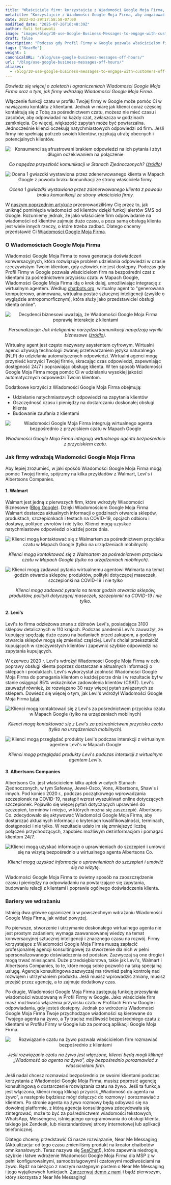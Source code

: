 ```yaml
---
title: "Właściciele firm: korzystajcie z Wiadomości Google Moja Firma, aby angażować klientów poza godzinami pracy!"
metatitle: "Korzystajcie z Wiadomości Google Moja Firma, aby angażować klientów poza godzinami pracy!"
date: 2022-03-29T17:58:58-07:00
modified_date: "2025-07-26T16:48:39Z"
author: Ruli Setiawati
image: "images/blog/10-use-Google-Business-Messages-to-engage-with-customers-off-hours/thumbnail.png"
draft: false
description: "Podczas gdy Profil Firmy w Google pozwala właścicielom firm na bezpośredni czat z klientami, Wiadomości Google Moja Firma umożliwiają integrację z wirtualnym agentem."
tags: ["NearMe"]
weight: 1
canonicalURL: "/blog/use-google-business-messages-off-hours/"
url: "/blog/use-google-business-messages-off-hours/"
aliases:
  - /blog/10-use-google-business-messages-to-engage-with-customers-off-hours/
---
```


*Dowiedz się więcej o zaletach i ograniczeniach Wiadomości Google Moja Firma oraz o tym, jak firmy wdrażają Wiadomości Google Moja Firma.*

Włączenie funkcji czatu w profilu Twojej firmy w Google może pomóc Ci w nawiązaniu kontaktu z klientami. Jednak w miarę jak klienci coraz częściej kontaktują się z Tobą za pośrednictwem czatu, możesz nie mieć czasu i zasobów, aby odpowiadać na każdy czat, zwłaszcza w godzinach zamknięcia. Co więcej, większość zapytań może być powtarzalna. Jednocześnie klienci oczekują natychmiastowych odpowiedzi od firm. Jeśli firmy nie spełniają potrzeb swoich klientów, ryzykują utratę obecnych i potencjalnych klientów.

<center>
<img src="/images/blog/10-use-Google-Business-Messages-to-engage-with-customers-off-hours/1-stats.png" alt="Konsumenci są sfrustrowani brakiem odpowiedzi na ich pytania i zbyt długim oczekiwaniem na połączenie"/>

*Co napędza przyszłość komunikacji w Stanach Zjednoczonych? ([źródło](https://developers.google.com/business-communications/business-messages/files/us-business-messages-infographic.pdf))*
</center>

<center>
<img src="/images/blog/10-use-Google-Business-Messages-to-engage-with-customers-off-hours/2-one_star.png" alt="Ocena 1 gwiazdki wystawiona przez zdenerwowanego klienta w Mapach Google z powodu braku komunikacji ze strony właściciela firmy."/>

*Ocena 1 gwiazdki wystawiona przez zdenerwowanego klienta z powodu braku komunikacji ze strony właściciela firmy.*
</center>

W [naszym poprzednim artykule](https://seasalt.ai/blog/9-enable-chat-on-google-maps/) przeprowadziliśmy Cię przez to, jak uniknąć pominięcia wiadomości od klientów dzięki funkcji alertów SMS od Google. Rozumiemy jednak, że jako właściciele firm odpowiadanie na wiadomości od klientów zajmuje dużo czasu, a poza samą obsługą klienta jest wiele innych rzeczy, o które trzeba zadbać. Dlatego chcemy przedstawić Ci [Wiadomości Google Moja Firma](https://businessmessages.google/).

### O Wiadomościach Google Moja Firma

Wiadomości Google Moja Firma to nowa generacja doświadczeń konwersacyjnych, która rozwiązuje problem udzielania odpowiedzi w czasie rzeczywistym Twoim klientom, gdy człowiek nie jest dostępny. Podczas gdy Profil Firmy w Google pozwala właścicielom firm na bezpośredni czat z klientami za pośrednictwem przycisku czatu w Mapach Google, Wiadomości Google Moja Firma idą o krok dalej, umożliwiając integrację z wirtualnym agentem. Według [chatbots.org](https://www.google.com/url?q=https://www.chatbots.org/virtual_agent/&sa=D&source=docs&ust=1648605707733291&usg=AOvVaw1v4dJFgDD-5SmpSNZBu3J6), wirtualny agent to "generowana komputerowo, animowana, wirtualna postać sztucznej inteligencji (zwykle o wyglądzie antropomorficznym), która służy jako przedstawiciel obsługi klienta online".

<center>
<img src="/images/blog/10-use-Google-Business-Messages-to-engage-with-customers-off-hours/3-stats.png" alt="Decydenci biznesowi uważają, że Wiadomości Google Moja Firma poprawią interakcje z klientami"/>

*Personalizacja: Jak inteligentne narzędzia komunikacji napędzają wyniki biznesowe ([źródło](https://services.google.com/fh/files/misc/how_smart_communication_tools_drive_business_results.pdf)).*
</center>

Wirtualny agent jest często nazywany asystentem cyfrowym. Wirtualni agenci używają technologii zwanej przetwarzaniem języka naturalnego (NLP) do udzielania automatycznych odpowiedzi. Wirtualni agenci mogą przynieść korzyści Twojej firmie, skracając czas odpowiedzi, zapewniając dostępność 24/7 i poprawiając obsługę klienta. W ten sposób Wiadomości Google Moja Firma mogą pomóc Ci w udzielaniu wysokiej jakości automatycznych odpowiedzi Twoim klientom.

Dodatkowe korzyści z Wiadomości Google Moja Firma obejmują:
- Udzielanie natychmiastowych odpowiedzi na zapytania klientów
- Oszczędność czasu i pieniędzy na dostarczaniu doskonałej obsługi klienta
- Budowanie zaufania z klientami

<center>
<img src="/images/blog/10-use-Google-Business-Messages-to-engage-with-customers-off-hours/4-GBM_bridgepoint_runners.png" alt="Wiadomości Google Moja Firma integrują wirtualnego agenta bezpośrednio z przyciskiem czatu w Mapach Google"/>

*Wiadomości Google Moja Firma integrują wirtualnego agenta bezpośrednio z przyciskiem czatu.*
</center>

### Jak firmy wdrażają Wiadomości Google Moja Firma

Aby lepiej zrozumieć, w jaki sposób Wiadomości Google Moja Firma mogą pomóc Twojej firmie, spójrzmy na kilka przykładów z Walmart, Levi's i Albertsons Companies.

#### 1. Walmart

Walmart jest jedną z pierwszych firm, które wdrożyły Wiadomości Biznesowe ([Blog Google](https://blog.google/products/maps/now-sending-business-messages-google-maps-and-search/)). Dzięki Wiadomościom Google Moja Firma Walmart dostarcza aktualnych informacji o godzinach otwarcia sklepów, produktach, szczepionkach i testach na COVID-19, opcjach odbioru i dostawy, polityce zwrotów i nie tylko. Klienci mogą uzyskać natychmiastowe odpowiedzi o każdej porze dnia.

<center>
<img src="/images/blog/10-use-Google-Business-Messages-to-engage-with-customers-off-hours/5-walmart_chat.png" alt="Klienci mogą kontaktować się z Walmartem za pośrednictwem przycisku czatu w Mapach Google (tylko na urządzeniach mobilnych)"/>

*Klienci mogą kontaktować się z Walmartem za pośrednictwem przycisku czatu w Mapach Google (tylko na urządzeniach mobilnych).*
</center>

<center>
<img src="/images/blog/10-use-Google-Business-Messages-to-engage-with-customers-off-hours/6-walmart_va.png" alt="Klienci mogą zadawać pytania wirtualnemu agentowi Walmarta na temat godzin otwarcia sklepów, produktów, polityki dotyczącej maseczek, szczepionki na COVID-19 i nie tylko"/>

*Klienci mogą zadawać pytania na temat godzin otwarcia sklepów, produktów, polityki dotyczącej maseczek, szczepionki na COVID-19 i nie tylko.*
</center>

#### 2. Levi’s

Levi's to firma odzieżowa znana z dżinsów Levi's, posiadająca 3100 sklepów detalicznych w 110 krajach. Podczas pandemii Levi's zauważył, że kupujący spędzają dużo czasu na badaniach przed zakupem, a godziny otwarcia sklepów mogą się zmieniać częściej. Levi's chciał przekształcić kupujących w rzeczywistych klientów i zapewnić szybkie odpowiedzi na zapytania kupujących.

W czerwcu 2020 r. Levi's wdrożył Wiadomości Google Moja Firma w celu poprawy obsługi klienta poprzez dostarczanie aktualnych informacji o sklepach i produktach. Levi's wykorzystał zdolność Wiadomości Google Moja Firma do pomagania klientom o każdej porze dnia i w rezultacie był w stanie osiągnąć 85% wskaźników zadowolenia klientów (CSAT). Levi's zauważył również, że rozwiązano 30 razy więcej pytań związanych ze sklepem. Dowiedz się więcej o tym, jak Levi's wdrożył Wiadomości Google Moja Firma [tutaj](https://developers.google.com/business-communications/business-messages/files/levis-case-study.pdf).

<center>
<img src="/images/blog/10-use-Google-Business-Messages-to-engage-with-customers-off-hours/7-levi_chat.png" alt="Klienci mogą kontaktować się z Levi's za pośrednictwem przycisku czatu w Mapach Google (tylko na urządzeniach mobilnych)"/>

*Klienci mogą kontaktować się z Levi's za pośrednictwem przycisku czatu (tylko na urządzeniach mobilnych).*
</center>

<center>
<img src="/images/blog/10-use-Google-Business-Messages-to-engage-with-customers-off-hours/8-levi_va.png" alt="Klienci mogą przeglądać produkty Levi's podczas interakcji z wirtualnym agentem Levi's w Mapach Google"/>

*Klienci mogą przeglądać produkty Levi's podczas interakcji z wirtualnym agentem Levi's.*
</center>

#### 3. Albertsons Companies

Albertsons Co. jest właścicielem kilku aptek w całych Stanach Zjednoczonych, w tym Safeway, Jewel-Osco, Vons, Albertsons, Shaw's i innych. Pod koniec 2020 r., podczas początkowego wprowadzania szczepionek na COVID-19, nastąpił wzrost wyszukiwań online dotyczących szczepionek. Pojawiło się więcej pytań dotyczących uprawnień do szczepień, terminów i miejsc, w których można się zaszczepić. Albertsons Co. zdecydowało się aktywować Wiadomości Google Moja Firma, aby dostarczać aktualnych informacji o kryteriach kwalifikowalności, terminach, dostępności i nie tylko. W rezultacie udało im się zmniejszyć liczbę połączeń przychodzących, zapobiec możliwym dezinformacjom i pomagać klientom 24/7.

<center>
<img src="/images/blog/10-use-Google-Business-Messages-to-engage-with-customers-off-hours/9-albertsons_chat.png" alt="Klienci mogą uzyskać informacje o uprawnieniach do szczepień i umówić się na wizytę bezpośrednio u wirtualnego agenta Albertsons Co."/>

*Klienci mogą uzyskać informacje o uprawnieniach do szczepień i umówić się na wizytę.*
</center>

Wiadomości Google Moja Firma to świetny sposób na zaoszczędzenie czasu i pieniędzy na odpowiadaniu na powtarzające się zapytania, budowaniu relacji z klientami i poprawie ogólnego doświadczenia klienta.

### Bariery we wdrażaniu

Istnieją dwa główne ograniczenia w powszechnym wdrażaniu Wiadomości Google Moja Firma, jak widać powyżej.

Po pierwsze, stworzenie i utrzymanie doskonałego wirtualnego agenta nie jest prostym zadaniem; wymaga zaawansowanej wiedzy na temat konwersacyjnej sztucznej inteligencji i znacznego czasu na rozwój. Firmy korzystające z Wiadomości Google Moja Firma muszą zapłacić profesjonalnej agencji konsultingowej za stworzenie dla nich w pełni spersonalizowanego doświadczenia od podstaw. Zazwyczaj są one drogie i mogą trwać miesiącami. Duże przedsiębiorstwa, takie jak Levi's, Walmart i Albertsons Companies, to te, które mogą sobie pozwolić na taką specjalną usługę. Agencja konsultingowa zazwyczaj ma również pełną kontrolę nad rozwojem i utrzymaniem produktu. Jeśli musisz wprowadzić zmiany, musisz przejść przez agencję, a to zajmuje dodatkowy czas.

Po drugie, Wiadomości Google Moja Firma zastępują funkcję przesyłania wiadomości wbudowaną w Profil Firmy w Google. Jako właściciele firm masz możliwość włączenia przycisku czatu w Profilach Firm w Google i odpowiadania, gdy jesteś dostępny. Jednak po wdrożeniu Wiadomości Google Moja Firma Twoje przychodzące wiadomości są kierowane do Twojego agenta na żywo, a Ty tracisz możliwość bezpośredniego czatu z klientami w Profilu Firmy w Google lub za pomocą aplikacji Google Moja Firma.

<center>
<img src="/images/blog/10-use-Google-Business-Messages-to-engage-with-customers-off-hours/10-live_agent.png" alt="Rozwiązanie czatu na żywo pozwala właścicielom firm rozmawiać bezpośrednio z klientami"/>

*Jeśli rozwiązanie czatu na żywo jest włączone, klienci będą mogli kliknąć „Wiadomość do agenta na żywo”, aby bezpośrednio porozmawiać z właścicielami firm.*
</center>

Jeśli nadal chcesz rozmawiać bezpośrednio ze swoimi klientami podczas korzystania z Wiadomości Google Moja Firma, musisz poprosić agencję konsultingową o dostarczenie rozwiązania czatu na żywo. Jeśli ta funkcja jest włączona, klienci mogą kliknąć przycisk „Wiadomość do agenta na żywo”, a następnie będziesz mógł dołączyć do rozmowy i porozmawiać z klientem. Po stronie agenta na żywo rozmowy będą odbywać się na dowolnej platformie, z którą agencja konsultingowa zdecydowała się zintegrować; może to być za pośrednictwem wiadomości tekstowych, WhatsApp, Messengera, istniejącego oprogramowania do obsługi klienta, takiego jak Zendesk, lub niestandardowej strony internetowej lub aplikacji telefonicznej.

Dlatego chcemy przedstawić Ci nasze rozwiązanie, Near Me Messaging (Aktualizacja: od tego czasu zmieniliśmy produkt na kreator chatbotów omnikanałowych. Teraz nazywa się [SeaChat](https://chat.seasalt.ai/?utm_source=blog)!), które zapewnia niedrogie, szybkie i łatwe wdrożenie Wiadomości Google Moja Firma dla MŚP z w pełni konfigurowalnymi, samoobsługowymi i czatowymi możliwościami na żywo. Bądź na bieżąco z naszym następnym postem o Near Me Messaging i jego wyjątkowych funkcjach. [Zarezerwuj demo z nami](https://meetings.hubspot.com/seasalt-ai/seasalt-meeting) i bądź pierwszym, który skorzysta z Near Me Messaging!
